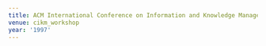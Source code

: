 ```yaml
---
title: ACM International Conference on Information and Knowledge Management (1997)
venue: cikm_workshop
year: '1997'
---
```

